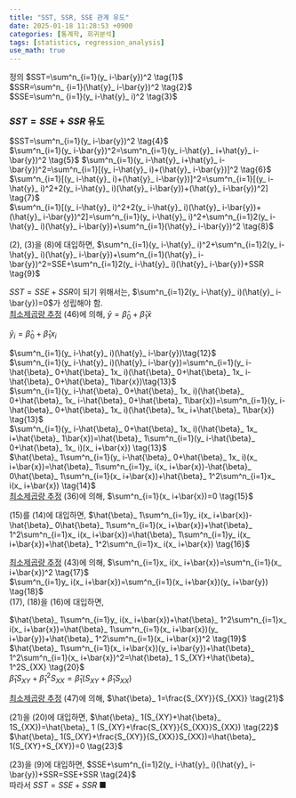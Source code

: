 ```yaml
---
title: "SST, SSR, SSE 관계 유도"
date: 2025-01-18 11:28:53 +0900
categories: [통계학, 회귀분석]
tags: [statistics, regression_analysis]
use_math: true
---
```


정의
$SST=\sum^n_{i=1}(y_ i-\bar{y})^2 \tag{1}$  
$SSR=\sum^n_ {i=1}(\hat{y}_ i-\bar{y})^2 \tag{2}$  
$SSE=\sum^n_ {i=1}(y_ i-\hat{y}_ i)^2 \tag{3}$  

### $SST=SSE+SSR$ 유도

$SST=\sum^n_{i=1}(y_ i-\bar{y})^2 \tag{4}$  
$\sum^n_{i=1}(y_ i-\bar{y})^2=\sum^n_{i=1}(y_ i-\hat{y}_ i+\hat{y}_ i-\bar{y})^2 \tag{5}$
$\sum^n_{i=1}(y_ i-\hat{y}_ i+\hat{y}_ i-\bar{y})^2=\sum^n_{i=1}[(y_ i-\hat{y}_ i)+(\hat{y}_ i-\bar{y})]^2 \tag{6}$  
$\sum^n_{i=1}[(y_ i-\hat{y}_ i)+(\hat{y}_ i-\bar{y})]^2=\sum^n_{i=1}[(y_ i-\hat{y}_ i)^2+2(y_ i-\hat{y}_ i)(\hat{y}_ i-\bar{y})+(\hat{y}_ i-\bar{y})^2] \tag{7}$  
$\sum^n_{i=1}[(y_ i-\hat{y}_ i)^2+2(y_ i-\hat{y}_ i)(\hat{y}_ i-\bar{y})+(\hat{y}_ i-\bar{y})^2]=\sum^n_{i=1}(y_ i-\hat{y}_ i)^2+\sum^n_{i=1}2(y_ i-\hat{y}_ i)(\hat{y}_ i-\bar{y})+\sum^n_{i=1}(\hat{y}_ i-\bar{y})^2 \tag{8}$  

(2), (3)을 (8)에 대입하면,
$\sum^n_{i=1}(y_ i-\hat{y}_ i)^2+\sum^n_{i=1}2(y_ i-\hat{y}_ i)(\hat{y}_ i-\bar{y})+\sum^n_{i=1}(\hat{y}_ i-\bar{y})^2=SSE+\sum^n_{i=1}2(y_ i-\hat{y}_ i)(\hat{y}_ i-\bar{y})+SSR \tag{9}$  

$SST=SSE+SSR$이 되기 위해서는, $\sum^n_{i=1}2(y_ i-\hat{y}_ i)(\hat{y}_ i-\bar{y})=0$가 성립해야 함.  
[최소제곱량 추정](https://jeongho0715.github.io/posts/2501180001/) (46)에 의해,
$\bar{y}=\hat{\beta}_ 0+\hat{\beta}_ 1\bar{x} \tag{10}$  

$\hat{y}_ i=\hat{\beta}_ 0+\hat{\beta}_ 1x_ i \tag{11}$  

$\sum^n_{i=1}(y_ i-\hat{y}_ i)(\hat{y}_ i-\bar{y})\tag{12}$  
$\sum^n_{i=1}(y_ i-\hat{y}_ i)(\hat{y}_ i-\bar{y})=\sum^n_{i=1}(y_ i-\hat{\beta}_ 0+\hat{\beta}_ 1x_ i)(\hat{\beta}_ 0+\hat{\beta}_ 1x_ i-\hat{\beta}_ 0+\hat{\beta}_ 1\bar{x})\tag{13}$  
$\sum^n_{i=1}(y_ i-\hat{\beta}_ 0+\hat{\beta}_ 1x_ i)(\hat{\beta}_ 0+\hat{\beta}_ 1x_ i-\hat{\beta}_ 0+\hat{\beta}_ 1\bar{x})=\sum^n_{i=1}(y_ i-\hat{\beta}_ 0+\hat{\beta}_ 1x_ i)(\hat{\beta}_ 1x_ i+\hat{\beta}_ 1\bar{x}) \tag{13}$  
$\sum^n_{i=1}(y_ i-\hat{\beta}_ 0+\hat{\beta}_ 1x_ i)(\hat{\beta}_ 1x_ i+\hat{\beta}_ 1\bar{x})=\hat{\beta}_ 1\sum^n_{i=1}(y_ i-\hat{\beta}_ 0+\hat{\beta}_ 1x_ i)(x_ i+\bar{x}) \tag{13}$  
$\hat{\beta}_ 1\sum^n_{i=1}(y_ i-\hat{\beta}_ 0+\hat{\beta}_ 1x_ i)(x_ i+\bar{x})=\hat{\beta}_ 1\sum^n_{i=1}y_ i(x_ i+\bar{x})-\hat{\beta}_ 0\hat{\beta}_ 1\sum^n_{i=1}(x_ i+\bar{x})+\hat{\beta}_ 1^2\sum^n_{i=1}x_ i(x_ i+\bar{x}) \tag{14}$  
[최소제곱량 추정](https://jeongho0715.github.io/posts/2501180001/) (36)에 의해,
$\sum^n_{i=1}(x_ i+\bar{x})=0 \tag{15}$  

(15)를 (14)에 대입하면,
$\hat{\beta}_ 1\sum^n_{i=1}y_ i(x_ i+\bar{x})-\hat{\beta}_ 0\hat{\beta}_ 1\sum^n_{i=1}(x_ i+\bar{x})+\hat{\beta}_ 1^2\sum^n_{i=1}x_ i(x_ i+\bar{x})=\hat{\beta}_ 1\sum^n_{i=1}y_ i(x_ i+\bar{x})+\hat{\beta}_ 1^2\sum^n_{i=1}x_ i(x_ i+\bar{x}) \tag{16}$  

[최소제곱량 추정](https://jeongho0715.github.io/posts/2501180001/) (43)에 의해,
$\sum^n_{i=1}x_ i(x_ i+\bar{x})=\sum^n_{i=1}(x_ i+\bar{x})^2 \tag{17}$  
$\sum^n_{i=1}y_ i(x_ i+\bar{x})=\sum^n_{i=1}(x_ i+\bar{x})(y_ i+\bar{y}) \tag{18}$  
(17), (18)을 (16)에 대입하면,

$\hat{\beta}_ 1\sum^n_{i=1}y_ i(x_ i+\bar{x})+\hat{\beta}_ 1^2\sum^n_{i=1}x_ i(x_ i+\bar{x})=\hat{\beta}_ 1\sum^n_{i=1}(x_ i+\bar{x})(y_ i+\bar{y})+\hat{\beta}_ 1^2\sum^n_{i=1}(x_ i+\bar{x})^2 \tag{19}$  
$\hat{\beta}_ 1\sum^n_{i=1}(x_ i+\bar{x})(y_ i+\bar{y})+\hat{\beta}_ 1^2\sum^n_{i=1}(x_ i+\bar{x})^2=\hat{\beta}_ 1 S_{XY}+\hat{\beta}_ 1^2S_{XX} \tag{20}$  
$\hat{\beta}_ 1 S_{XY}+\hat{\beta}_ 1^2S_{XX}=\hat{\beta}_ 1 (S_{XY}+\hat{\beta}_ 1S_{XX}) \tag{20}$  

[최소제곱량 추정](https://jeongho0715.github.io/posts/2501180001/) (47)에 의해,
$\hat{\beta}_ 1=\frac{S_{XY}}{S_{XX}} \tag{21}$

(21)을 (20)에 대입하면,
$\hat{\beta}_ 1(S_{XY}+\hat{\beta}_ 1S_{XX})=\hat{\beta}_ 1 (S_{XY}+\frac{S_{XY}}{S_{XX}}S_{XX}) \tag{22}$  
$\hat{\beta}_ 1(S_{XY}+\frac{S_{XY}}{S_{XX}}S_{XX})=\hat{\beta}_ 1(S_{XY}+S_{XY})=0 \tag{23}$  

(23)을 (9)에 대입하면,
$SSE+\sum^n_{i=1}2(y_ i-\hat{y}_ i)(\hat{y}_ i-\bar{y})+SSR=SSE+SSR \tag{24}$  
따라서 $SST=SSE+SSR$ ■